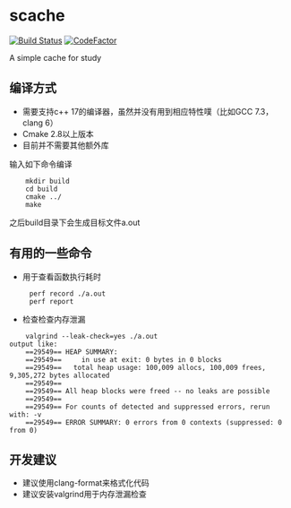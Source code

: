 # scache
[![Build Status](https://travis-ci.org/z2665/scache.svg?branch=master)](https://travis-ci.org/z2665/scache)
[![CodeFactor](https://www.codefactor.io/repository/github/z2665/scache/badge)](https://www.codefactor.io/repository/github/z2665/scache)  


A simple cache for study


## 编译方式
* 需要支持c++ 17的编译器，虽然并没有用到相应特性噗（比如GCC 7.3，clang 6）
* Cmake 2.8以上版本
* 目前并不需要其他额外库

输入如下命令编译
```
    mkdir build
    cd build
    cmake ../
    make
```
之后build目录下会生成目标文件a.out

## 有用的一些命令
* 用于查看函数执行耗时
```
     perf record ./a.out
     perf report
```
* 检查检查内存泄漏
```
    valgrind --leak-check=yes ./a.out
output like:
    ==29549== HEAP SUMMARY:
    ==29549==     in use at exit: 0 bytes in 0 blocks
    ==29549==   total heap usage: 100,009 allocs, 100,009 frees, 9,305,272 bytes allocated
    ==29549== 
    ==29549== All heap blocks were freed -- no leaks are possible
    ==29549== 
    ==29549== For counts of detected and suppressed errors, rerun with: -v
    ==29549== ERROR SUMMARY: 0 errors from 0 contexts (suppressed: 0 from 0)
```
## 开发建议
* 建议使用clang-format来格式化代码
* 建议安装valgrind用于内存泄漏检查